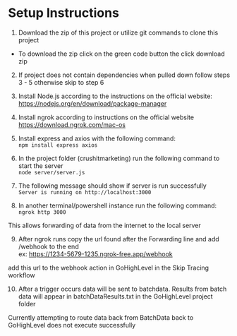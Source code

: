 # Setup Instructions

1. Download the zip of this project or utilize git commands to clone this project
  - To download the zip click on the green code button the click download zip
    
2. If project does not contain dependencies when pulled down follow steps
3 - 5 otherwise skip to step 6

3. Install Node.js according to the instructions on the official website: \
https://nodejs.org/en/download/package-manager

4. Install ngrok according to instructions on the official website \
https://download.ngrok.com/mac-os

5. Install express and axios with the following command: \
```npm install express axios```

6. In the project folder (crushitmarketing) run the following command to start the server \
```node server/server.js```

7. The following message should show if server is run successfully \
```Server is running on http://localhost:3000```

8. In another terminal/powershell instance run the following command: \
```ngrok http 3000```

This allows forwarding of data from the internet to the local server

9. After ngrok runs copy the url found after the Forwarding line and add /webhook to the end \
ex: https://1234-5679-1235.ngrok-free.app/webhook

add this url to the webhook action in GoHighLevel in the Skip Tracing workflow

10. After a trigger occurs data will be sent to batchdata. Results from batch 
data will appear in batchDataResults.txt in the GoHighLevel project folder



Currently attempting to route data back from BatchData back to GoHighLevel
does not execute successfully

